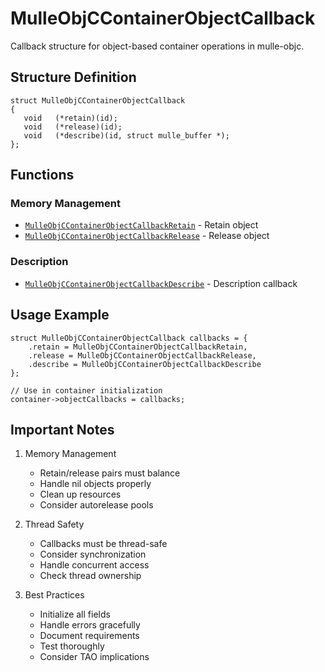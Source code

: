 # MulleObjCContainerObjectCallback

Callback structure for object-based container operations in mulle-objc.

## Structure Definition

```objc
struct MulleObjCContainerObjectCallback
{
   void   (*retain)(id);
   void   (*release)(id);
   void   (*describe)(id, struct mulle_buffer *);
};
```

## Functions

### Memory Management
- [`MulleObjCContainerObjectCallbackRetain`](https://www.perplexity.ai/search?q=Please+create+some+detailed+API+documentation+for+the+function+MulleObjCContainerObjectCallbackRetain+of+the+MulleObjC+project+https://github.com/mulle-objc/MulleObjC.+You+will+find+source+code+probably+at+https://github.com/mulle-objc/MulleObjC/blob/master/src/struct/MulleObjCContainerObjectCallback.m+and+the+header+at+https://github.com/mulle-objc/MulleObjC/blob/master/src/struct/MulleObjCContainerObjectCallback.h+and+there+may+also+be+tests+for+it+in+the+test/+folder) - Retain object
- [`MulleObjCContainerObjectCallbackRelease`](https://www.perplexity.ai/search?q=Please+create+some+detailed+API+documentation+for+the+function+MulleObjCContainerObjectCallbackRelease+of+the+MulleObjC+project+https://github.com/mulle-objc/MulleObjC.+You+will+find+source+code+probably+at+https://github.com/mulle-objc/MulleObjC/blob/master/src/struct/MulleObjCContainerObjectCallback.m+and+the+header+at+https://github.com/mulle-objc/MulleObjC/blob/master/src/struct/MulleObjCContainerObjectCallback.h+and+there+may+also+be+tests+for+it+in+the+test/+folder) - Release object

### Description
- [`MulleObjCContainerObjectCallbackDescribe`](https://www.perplexity.ai/search?q=Please+create+some+detailed+API+documentation+for+the+function+MulleObjCContainerObjectCallbackDescribe+of+the+MulleObjC+project+https://github.com/mulle-objc/MulleObjC.+You+will+find+source+code+probably+at+https://github.com/mulle-objc/MulleObjC/blob/master/src/struct/MulleObjCContainerObjectCallback.m+and+the+header+at+https://github.com/mulle-objc/MulleObjC/blob/master/src/struct/MulleObjCContainerObjectCallback.h+and+there+may+also+be+tests+for+it+in+the+test/+folder) - Description callback

## Usage Example

```objc
struct MulleObjCContainerObjectCallback callbacks = {
    .retain = MulleObjCContainerObjectCallbackRetain,
    .release = MulleObjCContainerObjectCallbackRelease,
    .describe = MulleObjCContainerObjectCallbackDescribe
};

// Use in container initialization
container->objectCallbacks = callbacks;
```

## Important Notes

1. Memory Management
   - Retain/release pairs must balance
   - Handle nil objects properly
   - Clean up resources
   - Consider autorelease pools

2. Thread Safety
   - Callbacks must be thread-safe
   - Consider synchronization
   - Handle concurrent access
   - Check thread ownership

3. Best Practices
   - Initialize all fields
   - Handle errors gracefully
   - Document requirements
   - Test thoroughly
   - Consider TAO implications
